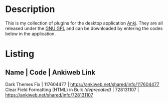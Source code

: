 # Description
This is my collection of plugins for the desktop application
[Anki](http://ankisrs.net).
They are all released under the [GNU GPL](https://www.gnu.org/licenses/gpl.html)
and can be downloaded by entering the codes below in the application.

# Listing
Name | Code | Ankiweb Link
--------------------------
Dark Themes Fix | 117604477 | https://ankiweb.net/shared/info/117604477
Clear Field Formatting (HTML) in Bulk _(deprecated)_ | 728131107 | https://ankiweb.net/shared/info/728131107
